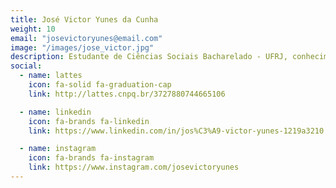 ```yaml
---
title: José Victor Yunes da Cunha
weight: 10
email: "josevictoryunes@email.com"
image: "/images/jose_victor.jpg"
description: Estudante de Ciências Sociais Bacharelado - UFRJ, conhecimento aplicado de programação em python, análise exploratória de dados em R e estatística. Focado em pesquisas sobre Desigualdade e Big Data, com interesse em unir o qualitativo e quantitativo.
social:
  - name: lattes
    icon: fa-solid fa-graduation-cap
    link: http://lattes.cnpq.br/3727880744665106

  - name: linkedin
    icon: fa-brands fa-linkedin
    link: https://www.linkedin.com/in/jos%C3%A9-victor-yunes-1219a3210

  - name: instagram
    icon: fa-brands fa-instagram
    link: https://www.instagram.com/josevictoryunes
---
```

